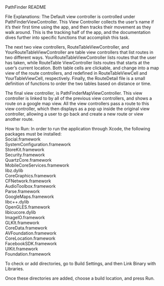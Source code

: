 PathFinder README


File Explanations:
The Default view controller is controlled under PathFinderViewController. This View Controller collects the user’s name if it’s their first time using the app, and then tracks their movement as they walk around. This is the tracking half of the app, and the documentation dives further into specific functions that accomplish this task.

The next two view controllers, RouteTableViewController, and YourRouteTableViewController are table view controllers that list routes in two different ways. YourRouteTableViewController lists routes that the user has taken, while RouteTable ViewController lists routes that starts at the user’s current location. Both table cells are clickable, and change into a map view of the route controllers, and redefined in RouteTableViewCell and YourTableViewCell, respectively. Finally, the RouteDetail file is a small definition of functions to order the two tables based on distance or time. 

The final view controller, is PathFinderMapViewController. This view controller is linked to by all of the previous view controllers, and shows a route on a google map view. All the view controllers pass a route to this view controller, which then displays as a pop up inside the original view controller, allowing a user to go back and create a new route or view another route. 

How to Run:
In order to run the application through Xcode, the following packages must be installed:  
Social.framework  
SystemConfiguration.framework  
StoreKit.framework  
Security.framework  
QuartzCore.framework  
MobileCoreServices.framework  
libz.dylib  
CoreGraphics.framework  
CFNetwork.framework  
AudioToolbox.framework  
Parse.framework  
GoogleMaps.framework  
libc++.dylib  
OpenGLES.framework  
libicucore.dylib  
ImageIO.framework  
GLKIt.framework  
CoreData.framework  
AVFoundation.framework  
CoreLocation.framework  
FacebookSDK.framework  
UIKit.framework  
Foundation.framework  
  

To check or add directories, go to Build Settings, and then Link Binary with Libraries.

Once these directories are added, choose a build location, and press Run.
